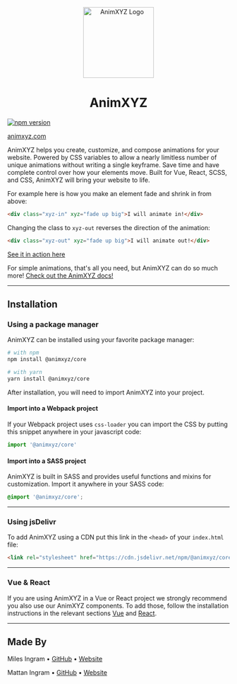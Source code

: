 <p align="center"><a href="https://animxyz.com"><img src="https://raw.githubusercontent.com/ingram-projects/animxyz/master/docs/src/assets/images/animxyz-logo.svg" alt="AnimXYZ Logo" height="160"><a></p>

<h1 align="center">AnimXYZ</h1>

[![npm version](https://badge.fury.io/js/%40animxyz%2Fcore.svg)](https://www.npmjs.com/package/@animxyz/core)

[animxyz.com](https://animxyz.com)

AnimXYZ helps you create, customize, and compose animations for your website. Powered by CSS variables to allow a nearly limitless number of unique animations without writing a single keyframe. Save time and have complete control over how your elements move. Built for Vue, React, SCSS, and CSS, AnimXYZ will bring your website to life.

For example here is how you make an element fade and shrink in from above:

```html
<div class="xyz-in" xyz="fade up big">I will animate in!</div>
```
Changing the class to `xyz-out` reverses the direction of the animation:

```html
<div class="xyz-out" xyz="fade up big">I will animate out!</div>
```
[See it in action here](<https://animxyz.com/docs?tab=examples&example=Example 1#the-basics>)

For simple animations, that's all you need, but AnimXYZ can do so much more! [Check out the AnimXYZ docs!](https://animxyz.com/docs)

---
## Installation

### Using a package manager

AnimXYZ can be installed using your favorite package manager:

```bash
# with npm
npm install @animxyz/core

# with yarn
yarn install @animxyz/core
```

After installation, you will need to import AnimXYZ into your project.

#### Import into a Webpack project
If your Webpack project uses `css-loader` you can import the CSS by putting this snippet anywhere in your javascript code:

```js
import '@animxyz/core'
```

#### Import into a SASS project
AnimXYZ is built in SASS and provides useful functions and mixins for customization. Import it anywhere in your SASS code:

```scss
@import '@animxyz/core';
```

---
### Using jsDelivr

To add AnimXYZ using a CDN put this link in the `<head>` of your `index.html` file:

```html
<link rel="stylesheet" href="https://cdn.jsdelivr.net/npm/@animxyz/core@0.1.0/dist/animxyz.min.css">
```

---
### Vue & React

 If you are using AnimXYZ in a Vue or React project we strongly recommend you also use our AnimXYZ components. To add those, follow the installation instructions in the relevant sections [Vue](https://animxyz.com/docs/#vue-installation) and [React](https://animxyz.com/docs/#react-installation).

---
## Made By

Miles Ingram • [GitHub](https://github.com/milesingrams) • [Website](https://milesingram.me)

Mattan Ingram • [GitHub](https://github.com/mattaningram) • [Website](https://mattaningram.com)
